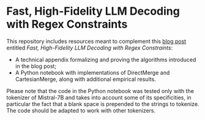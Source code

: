 # Fast, High-Fidelity LLM Decoding with Regex Constraints

This repository includes resources meant to complement this [blog post](https://vivien000.github.io/blog/journal/llm-decoding-with-regex-constraints.html#provilkov-etal-2020-bpe) entitled *Fast, High-Fidelity LLM Decoding with Regex Constraints*:
- A technical appendix formalizing and proving the algorithms introduced in the blog post;
- A Python notebook with implementations of DirectMerge and CartesianMerge, along with additional empirical results.

Please note that the code in the Python notebook was tested only with the tokenizer of Mistral-7B and takes into account some of its specificities, in particular the fact that a blank space is prepended to the strings to tokenize. The code should be adapted to work with other tokenizers.
